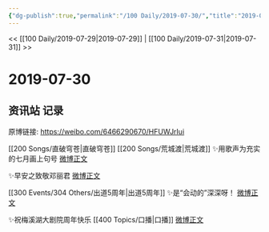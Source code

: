 ```yaml
---
{"dg-publish":true,"permalink":"/100 Daily/2019-07-30/","title":"2019-07-30","created":"2023-03-27T17:07:22.068+08:00","updated":"2023-03-27T17:08:08.559+08:00"}
---
```



<< [[100 Daily/2019-07-29\|2019-07-29]] | [[100 Daily/2019-07-31\|2019-07-31]] >>

# 2019-07-30

## 资讯站 记录

原博链接: https://weibo.com/6466290670/HFUWJrIui

[[200 Songs/直破穹苍\|直破穹苍]] [[200 Songs/荒城渡\|荒城渡]]
✨用歌声为充实的七月画上句号
[微博正文](https://m.weibo.cn/6466290670/4399722498208606)

✨早安之致敬邓丽君
[微博正文](https://m.weibo.cn/6466290670/4399653749443536)

[[300 Events/304 Others/出道5周年\|出道5周年]]
✨是“会动的”深深呀！
[微博正文](https://m.weibo.cn/6466290670/4399694161418302)

✨祝梅溪湖大剧院周年快乐 [[400 Topics/口播\|口播]]
[微博正文](https://m.weibo.cn/6466290670/4399707927588899)
